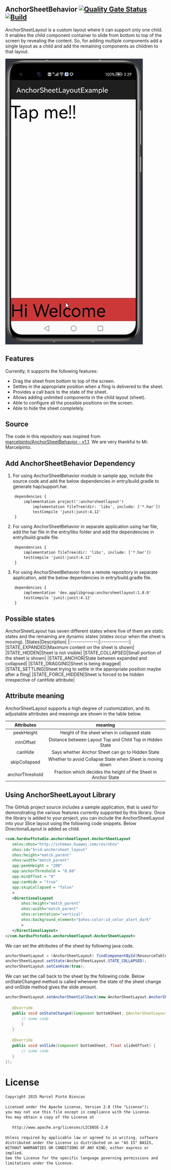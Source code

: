 ## AnchorSheetBehavior [![Quality Gate Status](https://sonarcloud.io/api/project_badges/measure?project=applibgroup_AnchorSheetBehavior&metric=alert_status)](https://sonarcloud.io/dashboard?id=applibgroup_AnchorSheetBehavior)  [![Build](https://github.com/applibgroup/AnchorSheetBehavior/actions/workflows/main.yml/badge.svg)](https://github.com/applibgroup/AnchorSheetBehavior/actions/workflows/main.yml)

AnchorSheetLayout is a custom layout where it can support only one child. It enables the child component container to slide from bottom to top of the screen by revealing the content. So, for adding multiple components add a single layout as a child and add the remaining components as children to that layout.

![](anchorsheet_demo.gif)

## Features
Currently, it supports the following features:
* Drag the sheet from bottom to top of the screen.
* Settles in the appropriate position when a fling is delivered to the sheet.
* Provides a call back to the state of the sheet.
* Allows adding unlimited components in the child layout (sheet).
* Able to configure all the possible positions on the screen.
* Able to hide the sheet completely.

## Source
The code in this repository was inspired from [marcelpinto/AnchorSheetBehavior - v1.1](https://github.com/marcelpinto/AnchorSheetBehavior). 
We are very thankful to Mr. Marcelpinto.

## Add AnchorSheetBehavior Dependency
1. For using AnchorSheetBehavior module in sample app, include the source code and add the below dependencies in entry/build.gradle to generate hap/support.har.
```
	dependencies {
		implementation project(':anchorsheetlayout')
        	implementation fileTree(dir: 'libs', include: ['*.har'])
        	testCompile 'junit:junit:4.12'
	}
```
2. For using AnchorSheetBehavior in separate application using har file, add the har file in the entry/libs folder and add the dependencies in entry/build.gradle file.
```
	dependencies {
		implementation fileTree(dir: 'libs', include: ['*.har'])
		testCompile 'junit:junit:4.12'
	}

```
3. For using AnchorSheetBehavior from a remote repository in separate application, add the below dependencies in entry/build.gradle file.
```
	dependencies {
		implementation 'dev.applibgroup:anchorsheetlayout:1.0.0'
		testCompile 'junit:junit:4.12'
	}
```

## Possible states
AnchorSheetLayout has seven different states where five of them are static states and the remaining are dynamic states (states occur when the sheet is moving).
|States|Description|
|:-------------:|:-------------:|
|STATE_EXPANDED|Maximum content on the sheet is shown|
|STATE_HIDDEN|Sheet is not visible|
|STATE_COLLAPSED|Small portion of the sheet is shown|
|STATE_ANCHOR|State between expanded and collapsed|
|STATE_DRAGGING|Sheet is being dragged|
|STATE_SETTLING|Sheet trying to settle in the appropriate position maybe after a fling|
|STATE_FORCE_HIDDEN|Sheet is forced to be hidden irrespective of canHide attribute|

## Attribute meaning
AnchorSheetLayout supports a high degree of customization, and its adjustable attributes and meanings are shown in the table below.

|Attributes  | meaning |
|:-------------:|:-------------:|
|peekHeight|Height of the sheet when in collapsed state|
|minOffset|Distance between Layout Top and Child Top in Hidden State|
|canHide|Says whether Anchor Sheet can go to Hidden State|
|skipCollapsed|Whether to avoid Collapse State when Sheet is moving down|
|anchorThreshold|Fraction which decides the height of the Sheet in Anchor State|


## Using AnchorSheetLayout Library
The GitHub project source includes a sample application, that is used for demonstrating the various features currently supported by this library. Once the library is added to your project, you can include the AnchorSheetLayout into your Slice layout using the following code snippets.
Below DirectionalLayout is added as child.
```xml
<com.hardsoftstudio.anchorsheetlayout.AnchorSheetLayout
   xmlns:ohos="http://schemas.huawei.com/res/ohos"
   ohos:id="$+id:anchorsheet_layout"
   ohos:height="match_parent"
   ohos:width="match_parent"
   app:peekHeight = "200"
   app:anchorThreshold = "0.60"
   app:minOffset = "0"
   app:canHide = "true"
   app:skipCollapsed = "false"
   >
   <DirectionalLayout
       ohos:height="match_parent"
       ohos:width="match_parent"
       ohos:orientation="vertical"
       ohos:background_element="$ohos:color:id_color_alert_dark"
       >
   </DirectionalLayout>
</com.hardsoftstudio.anchorsheetlayout.AnchorSheetLayout>
```
We can set the attributes of the sheet by following java code.
```java
anchorSheetLayout = (AnchorSheetLayout) findComponentById(ResourceTable.Id_anchorsheet_layout);
anchorSheetLayout.setState(AnchorSheetLayout.STATE_COLLAPSED);
anchorSheetLayout.setCanHide(true);
```
We can set the call back to the sheet by the following code. Below onStateChanged method is called whenever the state of the sheet change and onSlide method gives the slide amount.

```java
anchorSheetLayout.setAnchorSheetCallback(new AnchorSheetLayout.AnchorSheetCallback() {
   
   @Override
   public void onStateChanged(Component bottomSheet, @AnchorSheetLayout.State int newState) {
       // some code
       }
   }

   @Override
   public void onSlide(Component bottomSheet, float slideOffset) {
       // some code
   }
});
```

License
=======

    Copyright 2015 Marcel Pintó Biescas

    Licensed under the Apache License, Version 2.0 (the "License");
    you may not use this file except in compliance with the License.
    You may obtain a copy of the License at

       http://www.apache.org/licenses/LICENSE-2.0

    Unless required by applicable law or agreed to in writing, software
    distributed under the License is distributed on an "AS IS" BASIS,
    WITHOUT WARRANTIES OR CONDITIONS OF ANY KIND, either express or implied.
    See the License for the specific language governing permissions and
    limitations under the License.
